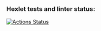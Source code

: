 ### Hexlet tests and linter status:
[![Actions Status](https://github.com/Akorsikov/php-project-48/actions/workflows/hexlet-check.yml/badge.svg)](https://github.com/Akorsikov/php-project-48/actions)